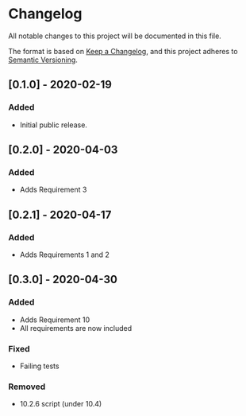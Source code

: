 # Changelog

All notable changes to this project will be documented in this file.

The format is based on [Keep a Changelog](https://keepachangelog.com/en/1.0.0/),
and this project adheres to [Semantic Versioning](https://semver.org/spec/v2.0.0.html).

## [0.1.0] - 2020-02-19

### Added

- Initial public release.

## [0.2.0] - 2020-04-03

### Added

- Adds Requirement 3

## [0.2.1] - 2020-04-17

### Added

- Adds Requirements 1 and 2

## [0.3.0] - 2020-04-30

### Added

- Adds Requirement 10
- All requirements are now included

### Fixed

- Failing tests

### Removed

- 10.2.6 script (under 10.4)
